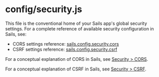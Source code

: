 # config/security.js

This file is the conventional home of your Sails app's global security settings.  For a complete reference of available security configuration in Sails, see:

* CORS settings reference: [sails.config.security.cors](http://sailsjs.com/documentation/reference/configuration/sails-config-security-cors)
* CSRF settings reference: [sails.config.security.csrf](http://sailsjs.com/documentation/reference/configuration/sails-config-security-csrf)

For a conceptual explanation of CORS in Sails, see [Security > CORS](sailsjs.com/documentation/concepts/security/cors).

For a conceptual explanation of CSRF in Sails, see [Security > CSRF](sailsjs.com/documentation/concepts/security/csrf).


<docmeta name="displayName" value="security.js">
